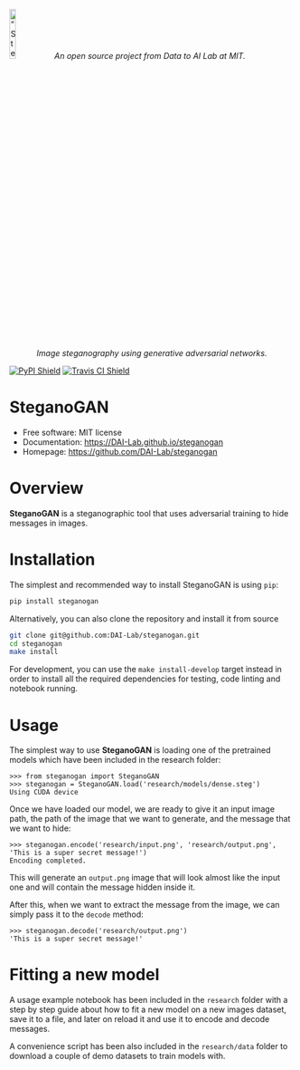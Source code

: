 <p align="left">
<img width=15% src="https://dai.lids.mit.edu/wp-content/uploads/2018/06/Logo_DAI_highres.png" alt=“SteganoGAN” />
<i>An open source project from Data to AI Lab at MIT.</i>
</p>

<p align="center">
<i>
Image steganography using generative adversarial networks.
</i>
</p>

[![PyPI Shield](https://img.shields.io/pypi/v/steganogan.svg)](https://pypi.python.org/pypi/steganogan)
[![Travis CI Shield](https://travis-ci.org/DAI-Lab/steganogan.svg?branch=master)](https://travis-ci.org/DAI-Lab/steganogan)

# SteganoGAN

- Free software: MIT license
- Documentation: https://DAI-Lab.github.io/steganogan
- Homepage: https://github.com/DAI-Lab/steganogan

# Overview

**SteganoGAN** is a steganographic tool that uses adversarial training to hide messages in images.

# Installation

The simplest and recommended way to install SteganoGAN is using `pip`:

```bash
pip install steganogan
```

Alternatively, you can also clone the repository and install it from source

```bash
git clone git@github.com:DAI-Lab/steganogan.git
cd steganogan
make install
```

For development, you can use the `make install-develop` target instead in order to install all
the required dependencies for testing, code linting and notebook running.

# Usage

The simplest way to use **SteganoGAN** is loading one of the pretrained models  which have been
included in the research folder:

```
>>> from steganogan import SteganoGAN
>>> steganogan = SteganoGAN.load('research/models/dense.steg')
Using CUDA device
```

Once we have loaded our model, we are ready to give it an input image path, the path of the
image that we want to generate, and the message that we want to hide:

```
>>> steganogan.encode('research/input.png', 'research/output.png', 'This is a super secret message!')
Encoding completed.
```

This will generate an `output.png` image that will look almost like the input one and will
contain the message hidden inside it.

After this, when we want to extract the message from the image, we can simply pass it to the
`decode` method:

```
>>> steganogan.decode('research/output.png')
'This is a super secret message!'
```

# Fitting a new model

A usage example notebook has been included in the `research` folder with a step by step guide
about how to fit a new model on a new images dataset, save it to a file, and later on reload it
and use it to encode and decode messages.

A convenience script has been also included in the `research/data` folder to download a couple
of demo datasets to train models with.

